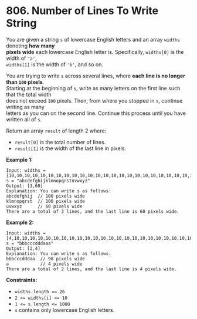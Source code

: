# 806. Number of Lines To Write String

You are given a string `s` of lowercase English letters and an array `widths` denoting **how many  
pixels wide** each lowercase English letter is. Specifically, `widths[0]` is the width of `'a'`,  
`widths[1]` is the width of `'b'`, and so on.

You are trying to write `s` across several lines, where **each line is no longer than `100` pixels**.  
Starting at the beginning of `s`, write as many letters on the first line such that the total width  
does not exceed `100` pixels. Then, from where you stopped in `s`, continue writing as many  
letters as you can on the second line. Continue this process until you have written all of `s`.

Return an array `result` of length 2 where:

- `result[0]` is the total number of lines.
- `result[1]` is the width of the last line in pixels.

**Example 1:**

    Input: widths = [10,10,10,10,10,10,10,10,10,10,10,10,10,10,10,10,10,10,10,10,10,10,10,10,10,10], s = "abcdefghijklmnopqrstuvwxyz"
    Output: [3,60]
    Explanation: You can write s as follows:
    abcdefghij  // 100 pixels wide
    klmnopqrst  // 100 pixels wide
    uvwxyz      // 60 pixels wide
    There are a total of 3 lines, and the last line is 60 pixels wide.

**Example 2:**

    Input: widths = [4,10,10,10,10,10,10,10,10,10,10,10,10,10,10,10,10,10,10,10,10,10,10,10,10,10], s = "bbbcccdddaaa"
    Output: [2,4]
    Explanation: You can write s as follows:
    bbbcccdddaa  // 98 pixels wide
    a            // 4 pixels wide
    There are a total of 2 lines, and the last line is 4 pixels wide.

**Constraints:**

- `widths.length == 26`
- `2 <= widths[i] <= 10`
- `1 <= s.length <= 1000`
- `s` contains only lowercase English letters.
